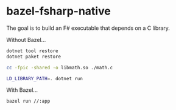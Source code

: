 # bazel-fsharp-native

The goal is to build an F# executable that depends on a C library.

Without Bazel...

```bash
dotnet tool restore
dotnet paket restore

cc -fpic -shared -o libmath.so ./math.c

LD_LIBRARY_PATH=. dotnet run
```

With Bazel...

```bash
bazel run //:app
```
